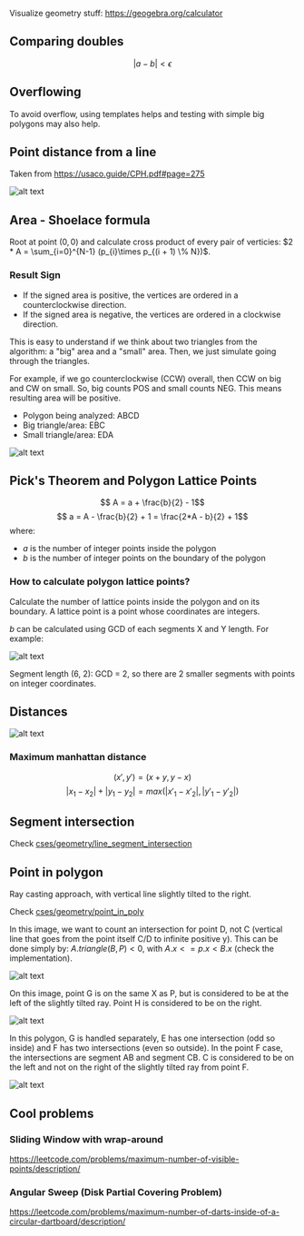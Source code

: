 Visualize geometry stuff:
https://geogebra.org/calculator

## Comparing doubles
$$ |a − b| < \epsilon$$


## Overflowing
To avoid overflow, using templates helps and testing with simple big polygons may also help.

## Point distance from a line
Taken from https://usaco.guide/CPH.pdf#page=275

![alt text](image.png)

## Area - Shoelace formula
Root at point $(0, 0)$ and calculate cross product of every pair of verticies: $2 * A = \sum_{i=0}^{N-1} (p_{i}\times p_{(i + 1) \% N})$.

### Result Sign
- If the signed area is positive, the vertices are ordered in a counterclockwise direction.
- If the signed area is negative, the vertices are ordered in a clockwise direction.

This is easy to understand if we think about two triangles from the algorithm: a "big" area and a "small" area. Then, we just simulate going through the triangles.

For example, if we go counterclockwise (CCW) overall, then CCW on big and CW on small. So, big counts POS and small counts NEG. This means resulting area will be positive.


- Polygon being analyzed: ABCD
- Big triangle/area: EBC
- Small triangle/area: EDA

![alt text](image-6.png)

## Pick's Theorem and Polygon Lattice Points
$$ A = a + \frac{b}{2} - 1$$
$$ a = A - \frac{b}{2} + 1 = \frac{2*A - b}{2} + 1$$
where:
- $a$ is the number of integer points inside the polygon
- $b$ is the number of integer points on the boundary of the polygon


### How to calculate polygon lattice points?
Calculate the number of lattice points inside the polygon and on its boundary. A lattice point is a point whose coordinates are integers.

$b$ can be calculated using GCD of each segments X and Y length. For example:

![alt text](image-1.png)

Segment length (6, 2): GCD = 2, so there are 2 smaller segments with points on integer coordinates.



## Distances
![alt text](image-2.png)

### Maximum manhattan distance
$$(x', y') = (x + y, y - x)$$
$$|x_1 - x_2| + |y_1 - y_2| = max(|x'_1 - x'_2|, |y'_1 - y'_2|)$$

## Segment intersection

Check [cses/geometry/line_segment_intersection](../../cses/geometry/line_segment_intersection/intersection.cpp)


## Point in polygon
Ray casting approach, with vertical line slightly tilted to the right.

Check [cses/geometry/point_in_poly](../../cses/geometry/point_in_poly/point_in_poly.cpp)

In this image, we want to count an intersection for point D, not C (vertical line that goes from the point itself C/D to infinite positive y). This can be done simply by: $A.triangle(B, P) < 0$, with $A.x <= p.x < B.x$ (check the implementation).

![alt text](image-3.png)

On this image, point G is on the same X as P, but is considered to be at the left of the slightly tilted ray. Point H is considered to be on the right.

![alt text](image-4.png)

In this polygon, G is handled separately, E has one intersection (odd so inside) and F has two intersections (even so outside). In the point F case, the intersections are segment AB and segment CB. C is considered to be on the left and not on the right of the slightly tilted ray from point F.

![alt text](image-5.png)


## Cool problems
### Sliding Window with wrap-around
https://leetcode.com/problems/maximum-number-of-visible-points/description/

### Angular Sweep (Disk Partial Covering Problem)
https://leetcode.com/problems/maximum-number-of-darts-inside-of-a-circular-dartboard/description/

